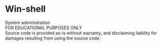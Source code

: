 # Win-shell
System administration<br>
FOR EDUCATIONAL PURPOSES ONLY<br>
Source code is provided as-is without warranty, and disclaiming liability for damages resulting from using the source code.
